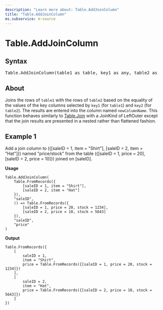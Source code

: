 ```yaml
---
description: "Learn more about: Table.AddJoinColumn"
title: "Table.AddJoinColumn"
ms.subservice: m-source
---
```

# Table.AddJoinColumn

## Syntax

<pre>
Table.AddJoinColumn(table1 as table, key1 as any, table2 as function, key2 as any, newColumnName as text) as table
</pre>

## About

Joins the rows of `table1` with the rows of `table2` based on the equality of the values of the key columns selected by `key1` (for `table1`) and `key2` (for `table2`). The results are entered into the column named `newColumnName`. This function behaves similarly to [Table.Join](/powerquery-m/table-join) with a JoinKind of LeftOuter except that the join results are presented in a nested rather than flattened fashion.

## Example 1

Add a join column to ({[saleID = 1, item = "Shirt"], [saleID = 2, item = "Hat"]}) named "price/stock" from the table ({[saleID = 1, price = 20], [saleID = 2, price = 10]}) joined on [saleID].

**Usage**

```powerquery-m
Table.AddJoinColumn(
    Table.FromRecords({
        [saleID = 1, item = "Shirt"],
        [saleID = 2, item = "Hat"]
    }),
    "saleID",
    () => Table.FromRecords({
        [saleID = 1, price = 20, stock = 1234],
        [saleID = 2, price = 10, stock = 5643]
    }),
    "saleID",
    "price"
)
```

**Output**

```powerquery-m
Table.FromRecords({
    [
        saleID = 1,
        item = "Shirt",
        price = Table.FromRecords({[saleID = 1, price = 20, stock = 1234]})
    ],
    [
        saleID = 2,
        item = "Hat",
        price = Table.FromRecords({[saleID = 2, price = 10, stock = 5643]})
    ]
})
```
